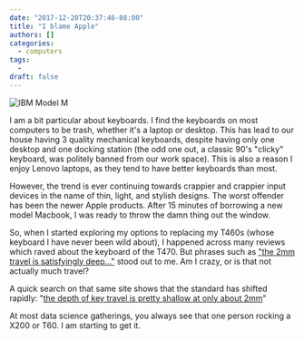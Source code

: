 ```yaml
---
date: "2017-12-20T20:37:46-08:00"
title: "I blame Apple"
authors: []
categories:
  - computers
tags:
  -
draft: false
---
```


![IBM Model
M](https://upload.wikimedia.org/wikipedia/commons/4/48/IBM_Model_M.png)

I am a bit particular about keyboards. I find the keyboards on most
computers to be trash, whether it's a laptop or desktop. This has lead
to our house having 3 quality mechanical keyboards, despite having only one desktop
and one docking station (the odd one out, a classic 90's "clicky" keyboard, was politely banned from our
work space). This is also a reason I enjoy Lenovo laptops,
as they tend to have better keyboards than most.

However, the trend is ever continuing towards crappier and crappier
input devices in the name of thin, light, and stylish designs. The worst
offender has been the newer Apple products. After 15 minutes of borrowing a new model
Macbook, I was ready to throw the damn thing out the
window. 

So, when I started exploring my options to replacing my T460s (whose
keyboard I have never been wild about), I happened across many reviews
which raved about the keyboard of the T470. But phrases such as ["the 2mm
travel is satisfyingly
deep..."](http://www.notebookreview.com/notebookreview/lenovo-thinkpad-t470-review-business/)
stood out to me. Am I crazy, or is that
not actually much travel?

A quick search on that same site shows that the standard has shifted
rapidly: "[the depth of key travel is pretty shallow at only about 2mm](http://www.notebookreview.com/notebookreview/lenovo-thinkpad-t460s-review/)"
	
At most data science gatherings, you always see that one person
rocking a X200 or T60. I am starting to get it. 
